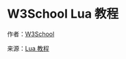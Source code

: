 # W3School Lua 教程 #

作者：[W3School](http://www.w3cschool.cc)

来源：[Lua 教程](http://www.w3cschool.cc/lua/lua-tutorial.html)